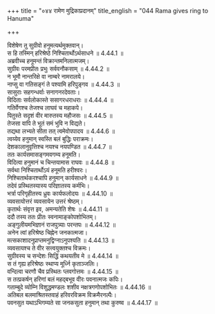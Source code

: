 +++
title = "०४४ रामेण मुद्रिकाप्रदानम्"
title_english = "044 Rama gives ring to Hanuma"

+++


  
विशेषेण तु सुग्रीवो हनुमत्यर्थमुक्तवान्।  
स हि तस्मिन् हरिश्रेष्ठे निश्चितार्थोऽर्थसाधने ॥ 4.44.1 ॥   
अब्रवीच्च हनूमन्तं विक्रान्तमनिलात्मजम्।  
सुग्रीवः परमप्रीतः प्रभुः सर्ववनौकसाम् ॥ 4.44.2 ॥   
न भूमौ नान्तरिक्षे वा नाम्बरे नामरालये।  
नाप्सु वा गतिसङ्गं ते पश्यामि हरिपुङ्गव ॥ 4.44.3 ॥   
सासुराः सहगन्धर्वाः सनागनरदेवताः।  
विदिताः सर्वलोकास्ते ससागरधराधराः ॥ 4.44.4 ॥   
गतिर्वेगश्च तेजश्च लाघवं च महाकपे।  
पितुस्ते सदृशं वीर मारुतस्य महौजसः ॥ 4.44.5 ॥   
तेजसा वापि ते भूतं समं भुवि न विद्यते।  
तद्यथा लभ्यते सीता तत् त्वमेवोपपादय ॥ 4.44.6 ॥   
त्वय्येव हनुमान् स्वस्ति बलं बुद्धिः पराक्रमः।  
देशकालानुवृत्तिश्च नयश्च नयपण्डित ॥ 4.44.7 ॥   
ततः कार्यसमासङ्गमवगम्य हनूमति।  
विदित्वा हनुमानं च चिन्तयामास राघवः ॥ 4.44.8 ॥   
सर्वथा निश्चितार्थोऽयं हनूमति हरीश्वरः।  
निश्चितार्थकरश्चापि हनुमान् कार्यसाधने ॥ 4.44.9 ॥   
तदेवं प्रस्थितस्यास्य परिज्ञातस्य कर्मभिः।  
भर्त्रा परिगृहीतस्य ध्रुवः कार्यफलोदयः ॥ 4.44.10 ॥   
व्यवसायोत्तरं व्यवसायेन उत्तरं श्रेष्ठम्।  
कृतार्थः संवृत्त इव, अमन्यतेति शेषः ॥ 4.44.11 ॥   
ददौ तस्य ततः प्रीतः स्वनामाङ्कोपशोभितम्।  
अङ्गुलीयमभिज्ञानं राजपुत्र्याः परन्तपः ॥ 4.44.12 ॥   
अनेन त्वां हरिश्रेष्ठ चिह्नेन जनकात्मजा।  
मत्सकाशादनुप्राप्तमनुद्विग्नाऽनुपश्यति ॥ 4.44.13 ॥   
व्यवसायश्च ते वीर सत्त्वयुक्तश्च विक्रमः।  
सुग्रीवस्य च सन्देशः सिद्धिं कथयतीव मे ॥ 4.44.14 ॥   
स तं गृह्य हरिश्रेष्ठः स्थाप्य मूर्ध्नि कृताञ्जलिः।  
वन्दित्वा चरणौ चैव प्रस्थितः प्लवगोत्तमः ॥ 4.44.15 ॥   
स तत्प्रकर्षन् हरिणां बलं महद्बभूव वीरः पवनात्मजः कपिः।  
गताम्बुदे व्योम्नि विशुद्धमण्डलः शशीव नक्षत्रगणोपशोभितः ॥ 4.44.16 ॥   
अतिबल बलमाश्रितस्तवाहं हरिवरविक्रम विक्रमैरनल्पैः।  
पवनसुत यथाऽभिगम्यते सा जनकसुता हनुमान् तथा कुरुष्व ॥ 4.44.17 ॥   
